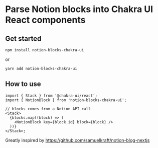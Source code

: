 # Parse Notion blocks into Chakra UI React components

## Get started

```shell
npm install notion-blocks-chakra-ui
```

or

```shell
yarn add notion-blocks-chakra-ui
```

## How to use

```tsx
import { Stack } from '@chakra-ui/react';
import { NotionBlock } from 'notion-blocks-chakra-ui';

// blocks comes from a Notion API call
<Stack>
  {blocks.map((block) => (
    <NotionBlock key={block.id} block={block} />
  ))}
</Stack>;
```

Greatly inspired by https://github.com/samuelkraft/notion-blog-nextjs

